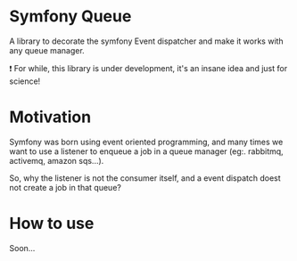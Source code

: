 Symfony Queue
========= 

A library to decorate the symfony Event dispatcher and make it works with any queue manager.  

:exclamation: For while, this library is under development, it's an insane idea and just for science! 

# Motivation 

Symfony was born using event oriented programming, and many times we want to 
use a listener to enqueue a job in a queue manager (eg:. rabbitmq, activemq, amazon sqs...). 

So, why the listener is not the consumer itself, and a event dispatch doest not create a job in
that queue? 

# How to use 

Soon...

